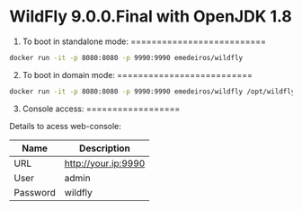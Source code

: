 WildFly 9.0.0.Final with OpenJDK 1.8
====================================

1. To boot in standalone mode:
==========================

```sh
docker run -it -p 8080:8080 -p 9990:9990 emedeiros/wildfly
```

2. To boot in domain mode:
==========================

```sh
docker run -it -p 8080:8080 -p 9990:9990 emedeiros/wildfly /opt/wildfly-9.0.0.Final/bin/domain.sh -b 0.0.0.0 -bmanagement 0.0.0.0
```

3. Console access:
==================

Details to acess web-console:

Name  | Description
------------- | -------------
URL  | http://your.ip:9990
User  | admin
Password | wildfly